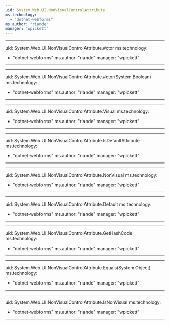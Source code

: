 ```yaml
---
uid: System.Web.UI.NonVisualControlAttribute
ms.technology: 
  - "dotnet-webforms"
ms.author: "riande"
manager: "wpickett"
---
```


---
uid: System.Web.UI.NonVisualControlAttribute.#ctor
ms.technology: 
  - "dotnet-webforms"
ms.author: "riande"
manager: "wpickett"
---

---
uid: System.Web.UI.NonVisualControlAttribute.#ctor(System.Boolean)
ms.technology: 
  - "dotnet-webforms"
ms.author: "riande"
manager: "wpickett"
---

---
uid: System.Web.UI.NonVisualControlAttribute.Visual
ms.technology: 
  - "dotnet-webforms"
ms.author: "riande"
manager: "wpickett"
---

---
uid: System.Web.UI.NonVisualControlAttribute.IsDefaultAttribute
ms.technology: 
  - "dotnet-webforms"
ms.author: "riande"
manager: "wpickett"
---

---
uid: System.Web.UI.NonVisualControlAttribute.NonVisual
ms.technology: 
  - "dotnet-webforms"
ms.author: "riande"
manager: "wpickett"
---

---
uid: System.Web.UI.NonVisualControlAttribute.Default
ms.technology: 
  - "dotnet-webforms"
ms.author: "riande"
manager: "wpickett"
---

---
uid: System.Web.UI.NonVisualControlAttribute.GetHashCode
ms.technology: 
  - "dotnet-webforms"
ms.author: "riande"
manager: "wpickett"
---

---
uid: System.Web.UI.NonVisualControlAttribute.Equals(System.Object)
ms.technology: 
  - "dotnet-webforms"
ms.author: "riande"
manager: "wpickett"
---

---
uid: System.Web.UI.NonVisualControlAttribute.IsNonVisual
ms.technology: 
  - "dotnet-webforms"
ms.author: "riande"
manager: "wpickett"
---

